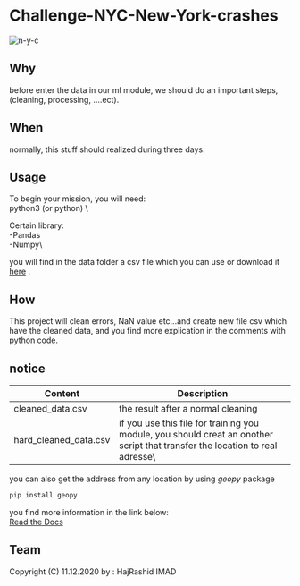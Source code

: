 # Challenge-NYC-New-York-crashes
![n-y-c](https://dataladder.com/wp-content/uploads/2020/03/data-cleaning-tool.jpg)

## Why
before enter the data in our ml module, we should do an important steps, (cleaning,  processing, ....ect).
## When
normally, this stuff should realized during three days.
## Usage
To begin your mission, you will need:\
python3 (or python)
\

Certain library:\
-Pandas\
-Numpy\

you will find in the data folder a csv file which you can use or download it [here](https://data.cityofnewyork.us/Public-Safety/Motor-Vehicle-Collisions-Crashes/h9gi-nx95) .

## How
 This project will clean errors, NaN value etc...and create new file csv which have the cleaned data, and you find more explication in the comments with python code.

 ## notice
 
 | Content | Description |
 |---|---|
 cleaned_data.csv| the result after a normal cleaning
 hard_cleaned_data.csv| if you use this file for training you module, you should creat an onother script that transfer the location to real adresse\
 
you can also get the address from any location by using *geopy* package

```bash
pip install geopy
```
you find more information in the link below:\
[Read the Docs](https://geopy.readthedocs.io/en/latest/)


## Team
Copyright (C) 11.12.2020 by : HajRashid IMAD
